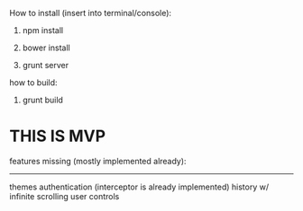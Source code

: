 How to install (insert into terminal/console):

1. npm install

2. bower install

3. grunt server

how to build:

1. grunt build

<h1> THIS IS MVP </h1>

features missing (mostly implemented already): <br />
<hr />
	themes
	authentication (interceptor is already implemented)
	history w/ infinite scrolling
	user controls

